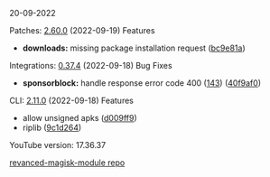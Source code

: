20-09-2022

Patches:   [2.60.0](https://github.com/revanced/revanced-patches/compare/v2.59.0...v2.60.0) (2022-09-19)
 Features
* **downloads:** missing package installation request ([bc9e81a](https://github.com/revanced/revanced-patches/commit/bc9e81a6c343a912cab6fe3c2560d759fbf1be8a))


Integrations:   [0.37.4](https://github.com/revanced/revanced-integrations/compare/v0.37.3...v0.37.4) (2022-09-18)
 Bug Fixes
* **sponsorblock:** handle response error code 400 ([143](https://github.com/revanced/revanced-integrations/issues/143)) ([40f9af0](https://github.com/revanced/revanced-integrations/commit/40f9af0efdacd33e77478f5edc8d41c68a638e3c))


CLI:   [2.11.0](https://github.com/j-hc/revanced-cli/compare/v2.10.2...v2.11.0) (2022-09-18)
 Features
* allow unsigned apks ([d009ff9](https://github.com/j-hc/revanced-cli/commit/d009ff9749f9fe30010ee06226ec88265a6481f8))
* riplib ([9c1d264](https://github.com/j-hc/revanced-cli/commit/9c1d264081b54f1fe8653e08132742b67d860f0c))


YouTube version: 17.36.37

[revanced-magisk-module repo](https://github.com/vuongvan/magisk-module)
